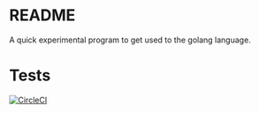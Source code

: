 # README

A quick experimental program to get used to the golang language.

# Tests

[![CircleCI](https://circleci.com/gh/Alan01252/vat-rate-finder-test/tree/master.svg?style=svg)](https://circleci.com/gh/Alan01252/vat-rate-finder-test/tree/master)
